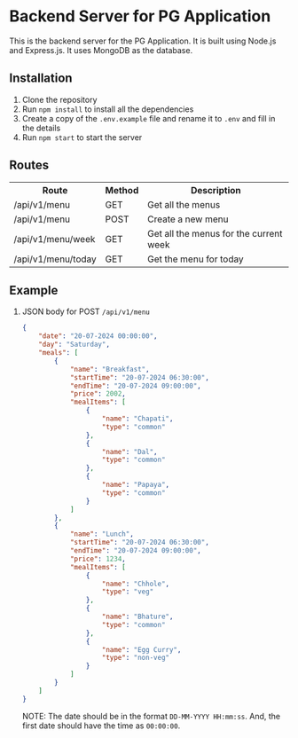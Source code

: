 # Backend Server for PG Application
This is the backend server for the PG Application. It is built using Node.js and Express.js. It uses MongoDB as the database.

## Installation
1. Clone the repository
2. Run `npm install` to install all the dependencies
3. Create a copy of the `.env.example` file and rename it to `.env` and fill in the details
4. Run `npm start` to start the server

## Routes
<table>

<tr>
<th>Route</th>
<th>Method</th>
<th>Description</th>
</tr>

<tr>
<td>/api/v1/menu</td>
<td>GET</td>
<td>Get all the menus</td>
</tr>

<tr>
<td>/api/v1/menu</td>
<td>POST</td>
<td>Create a new menu</td>
</tr>

<tr>
<td>/api/v1/menu/week</td>
<td>GET</td>
<td>Get all the menus for the current week</td>
</tr>

<tr>
<td>/api/v1/menu/today</td>
<td>GET</td>
<td>Get the menu for today</td>
</tr>
</table>

## Example
1. JSON body for POST `/api/v1/menu`
    ```json
    {
        "date": "20-07-2024 00:00:00",
        "day": "Saturday",
        "meals": [
            {
                "name": "Breakfast",
                "startTime": "20-07-2024 06:30:00",
                "endTime": "20-07-2024 09:00:00",
                "price": 2002,
                "mealItems": [
                    {
                        "name": "Chapati",
                        "type": "common"
                    },
                    {
                        "name": "Dal",
                        "type": "common"
                    },
                    {
                        "name": "Papaya",
                        "type": "common"
                    }
                ]
            },
            {
                "name": "Lunch",
                "startTime": "20-07-2024 06:30:00",
                "endTime": "20-07-2024 09:00:00",
                "price": 1234,
                "mealItems": [
                    {
                        "name": "Chhole",
                        "type": "veg"
                    },
                    {
                        "name": "Bhature",
                        "type": "common"
                    },
                    {
                        "name": "Egg Curry",
                        "type": "non-veg"
                    }
                ]
            }
        ]
    }
    ```
    NOTE: The date should be in the format `DD-MM-YYYY HH:mm:ss`. And, the first date should have the time as `00:00:00`.